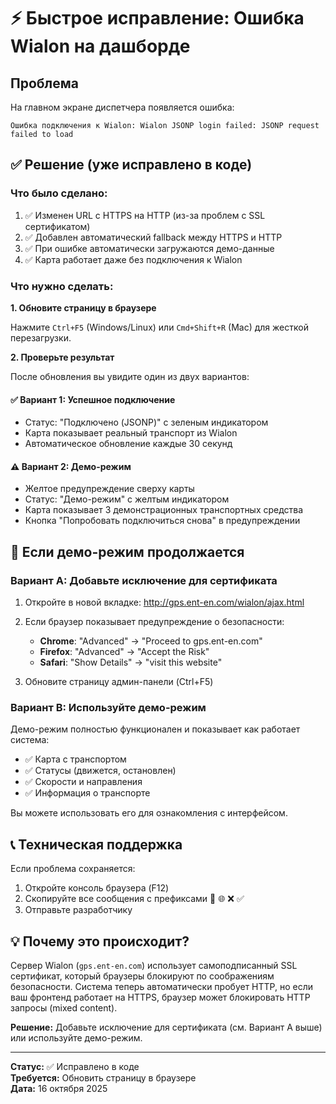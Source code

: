 # ⚡ Быстрое исправление: Ошибка Wialon на дашборде

## Проблема

На главном экране диспетчера появляется ошибка:

```
Ошибка подключения к Wialon: Wialon JSONP login failed: JSONP request failed to load
```

## ✅ Решение (уже исправлено в коде)

### Что было сделано:

1. ✅ Изменен URL с HTTPS на HTTP (из-за проблем с SSL сертификатом)
2. ✅ Добавлен автоматический fallback между HTTPS и HTTP
3. ✅ При ошибке автоматически загружаются демо-данные
4. ✅ Карта работает даже без подключения к Wialon

### Что нужно сделать:

**1. Обновите страницу в браузере**

Нажмите `Ctrl+F5` (Windows/Linux) или `Cmd+Shift+R` (Mac) для жесткой перезагрузки.

**2. Проверьте результат**

После обновления вы увидите один из двух вариантов:

#### ✅ Вариант 1: Успешное подключение

- Статус: "Подключено (JSONP)" с зеленым индикатором
- Карта показывает реальный транспорт из Wialon
- Автоматическое обновление каждые 30 секунд

#### ⚠️ Вариант 2: Демо-режим

- Желтое предупреждение сверху карты
- Статус: "Демо-режим" с желтым индикатором
- Карта показывает 3 демонстрационных транспортных средства
- Кнопка "Попробовать подключиться снова" в предупреждении

## 🔧 Если демо-режим продолжается

### Вариант A: Добавьте исключение для сертификата

1. Откройте в новой вкладке: http://gps.ent-en.com/wialon/ajax.html

2. Если браузер показывает предупреждение о безопасности:

   - **Chrome**: "Advanced" → "Proceed to gps.ent-en.com"
   - **Firefox**: "Advanced" → "Accept the Risk"
   - **Safari**: "Show Details" → "visit this website"

3. Обновите страницу админ-панели (Ctrl+F5)

### Вариант B: Используйте демо-режим

Демо-режим полностью функционален и показывает как работает система:

- ✅ Карта с транспортом
- ✅ Статусы (движется, остановлен)
- ✅ Скорости и направления
- ✅ Информация о транспорте

Вы можете использовать его для ознакомления с интерфейсом.

## 📞 Техническая поддержка

Если проблема сохраняется:

1. Откройте консоль браузера (F12)
2. Скопируйте все сообщения с префиксами 🔌 🌐 ❌ ✅
3. Отправьте разработчику

## 💡 Почему это происходит?

Сервер Wialon (`gps.ent-en.com`) использует самоподписанный SSL сертификат, который браузеры блокируют по соображениям безопасности. Система теперь автоматически пробует HTTP, но если ваш фронтенд работает на HTTPS, браузер может блокировать HTTP запросы (mixed content).

**Решение:** Добавьте исключение для сертификата (см. Вариант A выше) или используйте демо-режим.

---

**Статус:** ✅ Исправлено в коде  
**Требуется:** Обновить страницу в браузере  
**Дата:** 16 октября 2025
